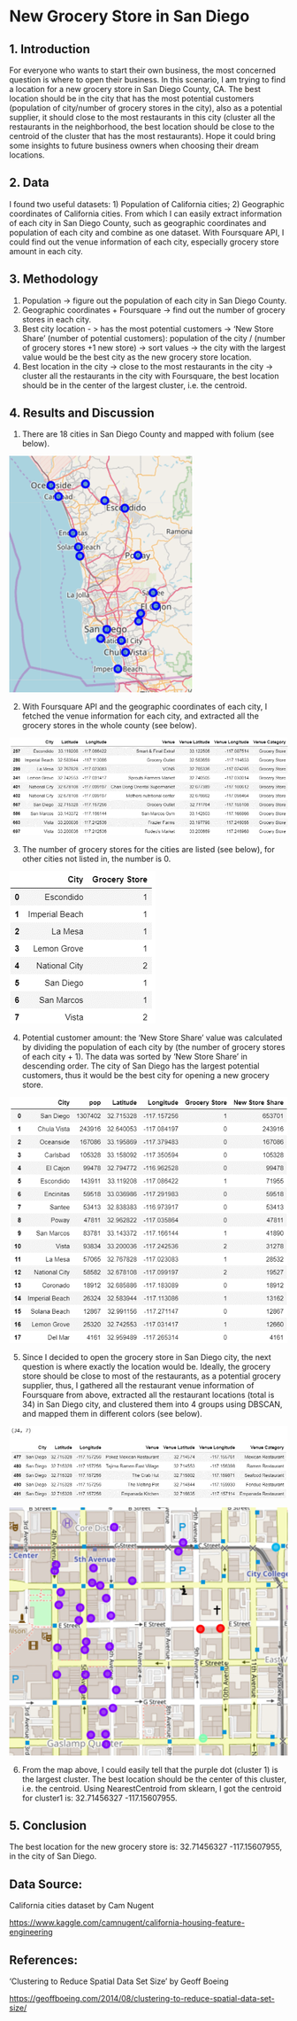 # New Grocery Store in San Diego

## 1. Introduction
For everyone who wants to start their own business, the most concerned question is where to open their business. In this scenario, I am trying to find a location for a new grocery store in San Diego County, CA. The best location should be in the city that has the most potential customers (population of city/number of grocery stores in the city), also as a potential supplier, it should close to the most restaurants in this city (cluster all the restaurants in the neighborhood, the best location should be close to the centroid of the cluster that has the most restaurants). Hope it could bring some insights to future business owners when choosing their dream locations.

## 2. Data
I found two useful datasets: 1) Population of California cities; 2) Geographic coordinates of California cities. From which I can easily extract information of each city in San Diego County, such as geographic coordinates and population of each city and combine as one dataset. With Foursquare API, I could find out the venue information of each city, especially grocery store amount in each city.

## 3. Methodology
1) Population -> figure out the population of each city in San Diego County.
2) Geographic coordinates + Foursquare -> find out the number of grocery stores in each city.
3) Best city location - > has the most potential customers -> ‘New Store Share’ (number of potential customers): population of the city / (number of grocery stores +1 new store) -> sort values -> the city with the largest value would be the best city as the new grocery store location.
4) Best location in the city -> close to the most restaurants in the city -> cluster all the restaurants in the city with Foursquare, the best location should be in the center of the largest cluster, i.e. the centroid.

## 4. Results and Discussion
1) There are 18 cities in San Diego County and mapped with folium (see below). 

![San Diego Cities](1.png) 

2) With Foursquare API and the geographic coordinates of each city, I fetched the venue information for each city, and extracted all the grocery stores in the whole county (see below).

![Grocery Store Venues](2.png)  

3) The number of grocery stores for the cities are listed (see below), for other cities not listed in, the number is 0.

![Grocery Store Counts](3.png)   

4) Potential customer amount: the ‘New Store Share’ value was calculated by dividing the population of each city by (the number of grocery stores of each city + 1). The data was sorted by ‘New Store Share’ in descending order. The city of San Diego has the largest potential customers, thus it would be the best city for opening a new grocery store.

![Sorted by 'New Store Share'](4.png)  

5) Since I decided to open the grocery store in San Diego city, the next question is where exactly the location would be. Ideally, the grocery store should be close to most of the restaurants, as a potential grocery supplier, thus, I gathered all the restaurant venue information of Foursquare from above, extracted all the restaurant locations (total is 34) in San Diego city, and clustered them into 4 groups using DBSCAN, and mapped them in different colors (see below).

![Restaurant Venues](5.png)  

![Restaurants in the city of San Diego](6.png) 

6) From the map above, I could easily tell that the purple dot (cluster 1) is the largest cluster. The best location should be the center of this cluster, i.e. the centroid. Using NearestCentroid from sklearn, I got the centroid for cluster1 is: 32.71456327 -117.15607955.

## 5. Conclusion
The best location for the new grocery store is: 32.71456327 -117.15607955, in the city of San Diego.

## Data Source: 
California cities dataset by Cam Nugent

https://www.kaggle.com/camnugent/california-housing-feature-engineering

## References:
‘Clustering to Reduce Spatial Data Set Size’ by Geoff Boeing

https://geoffboeing.com/2014/08/clustering-to-reduce-spatial-data-set-size/
